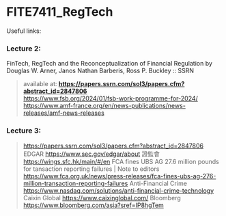 # FITE7411_RegTech

Useful links:
### Lecture 2:
FinTech, RegTech and the Reconceptualization of Financial Regulation by Douglas W. Arner, Janos Nathan Barberis, Ross P. Buckley :: SSRN
> available at: __https://papers.ssrn.com/sol3/papers.cfm?abstract_id=2847806__ </br>
> https://www.fsb.org/2024/01/fsb-work-programme-for-2024/ </br>
> https://www.amf-france.org/en/news-publications/news-releases/amf-news-releases</br>

### Lecture 3:
> https://papers.ssrn.com/sol3/papers.cfm?abstract_id=2847806
EDGAR
> https://www.sec.gov/edgar/about
證監會
> https://wings.sfc.hk/main/#/en
FCA fines UBS AG 27.6 million pounds for tansaction reporting failures | Note to editors
> https://www.fca.org.uk/news/press-releases/fca-fines-ubs-ag-276-million-transaction-reporting-failures
Anti-Financial Crime
> https://www.nasdaq.com/solutions/anti-financial-crime-technology
Caixin Global
> https://www.caixinglobal.com/
Bloomberg
> https://www.bloomberg.com/asia?sref=IP8hgTem

